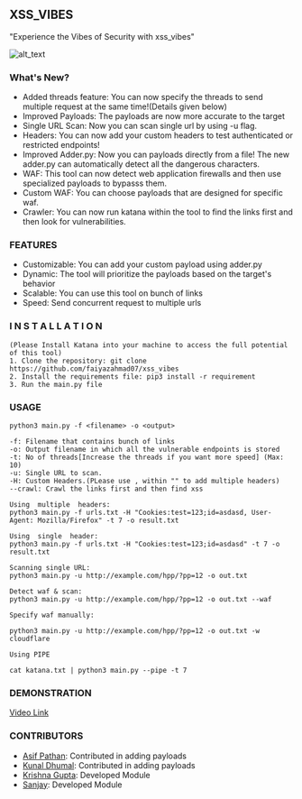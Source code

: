 ## XSS_VIBES
"Experience the Vibes of Security with xss_vibes"

![alt_text](xss_vibes.png)

### What's New?

- Added threads feature: You can now specify the threads to send multiple request at the same time!(Details given below)
- Improved Payloads: The payloads are now more accurate to the target
- Single URL Scan: Now you can scan single url by using -u flag.
- Headers: You can now add your custom headers to test authenticated or restricted endpoints!
- Improved Adder.py: Now you can payloads directly from a file! The new adder.py can automatically detect all the dangerous characters.
- WAF: This tool can now detect web application firewalls and then use specialized payloads to bypasss them.
- Custom WAF: You can choose payloads that are designed for specific waf.
- Crawler: You can now run katana within the tool to find the links first and then look for vulnerabilities.

### FEATURES

- Customizable: You can add your custom payload using adder.py
- Dynamic: The tool will prioritize the payloads based on the target's behavior
- Scalable: You can use this tool on bunch of links
- Speed: Send concurrent request to multiple urls

### I N S T A L L A T I O N

```
(Please Install Katana into your machine to access the full potential of this tool)
1. Clone the repository: git clone https://github.com/faiyazahmad07/xss_vibes
2. Install the requirements file: pip3 install -r requirement
3. Run the main.py file
```

### USAGE
```
python3 main.py -f <filename> -o <output>

-f: Filename that contains bunch of links
-o: Output filename in which all the vulnerable endpoints is stored
-t: No of threads[Increase the threads if you want more speed] (Max: 10)
-u: Single URL to scan.
-H: Custom Headers.(PLease use , within "" to add multiple headers)
--crawl: Crawl the links first and then find xss

Using  multiple  headers:
python3 main.py -f urls.txt -H "Cookies:test=123;id=asdasd, User-Agent: Mozilla/Firefox" -t 7 -o result.txt

Using  single  header:
python3 main.py -f urls.txt -H "Cookies:test=123;id=asdasd" -t 7 -o result.txt

Scanning single URL:
python3 main.py -u http://example.com/hpp/?pp=12 -o out.txt

Detect waf & scan:
python3 main.py -u http://example.com/hpp/?pp=12 -o out.txt --waf

Specify waf manually:

python3 main.py -u http://example.com/hpp/?pp=12 -o out.txt -w cloudflare

Using PIPE

cat katana.txt | python3 main.py --pipe -t 7
```

### DEMONSTRATION

[Video Link](https://www.youtube.com/watch?v=sAYZu5ItX90)

### CONTRIBUTORS

- [Asif Pathan](https://www.linkedin.com/in/asifpathan48/): Contributed in adding payloads
- [Kunal Dhumal](https://www.linkedin.com/in/kunal-dhumal-47356721a/): Contributed in adding payloads
- [Krishna Gupta](https://www.linkedin.com/in/iamkrishnagupta/): Developed Module
- [Sanjay](): Developed Module 
